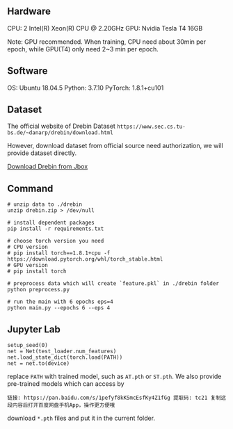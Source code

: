 ## Hardware

CPU: 2  Intel(R) Xeon(R) CPU @ 2.20GHz
GPU: Nvidia Tesla T4 16GB

Note: GPU recommended. When training, CPU need about 30min per epoch, while GPU(T4) only need 2~3 min per epoch.


## Software
OS: Ubuntu 18.04.5
Python: 3.7.10
PyTorch: 1.8.1+cu101

## Dataset

The official website of Drebin Dataset `https://www.sec.cs.tu-bs.de/~danarp/drebin/download.html`

However, download dataset from official source need authorization, we will provide dataset directly.

[Download Drebin from Jbox](https://jbox.sjtu.edu.cn/v/link/view/e74e7f39538f430a8ef271fe65bf197a)



## Command
```
# unzip data to ./drebin
unzip drebin.zip > /dev/null

# install dependent packages
pip install -r requirements.txt

# choose torch version you need
# CPU version
# pip install torch==1.8.1+cpu -f https://download.pytorch.org/whl/torch_stable.html
# GPU version
# pip install torch

# preprocess data which will create `feature.pkl` in ./drebin folder
python preprocess.py

# run the main with 6 epochs eps=4
python main.py --epochs 6 --eps 4
```

## Jupyter Lab
```
setup_seed(0)
net = Net(test_loader.num_features)
net.load_state_dict(torch.load(PATH))
net = net.to(device)
```
replace `PATH` with trained model, such as `AT.pth` or `ST.pth`. We also provide pre-trained models which can access by 
```
链接: https://pan.baidu.com/s/1pefyf8kKSmcEsfKy4Z1fGg 提取码: tc21 复制这段内容后打开百度网盘手机App，操作更方便哦
```
download `*.pth` files and put it in the current folder. 